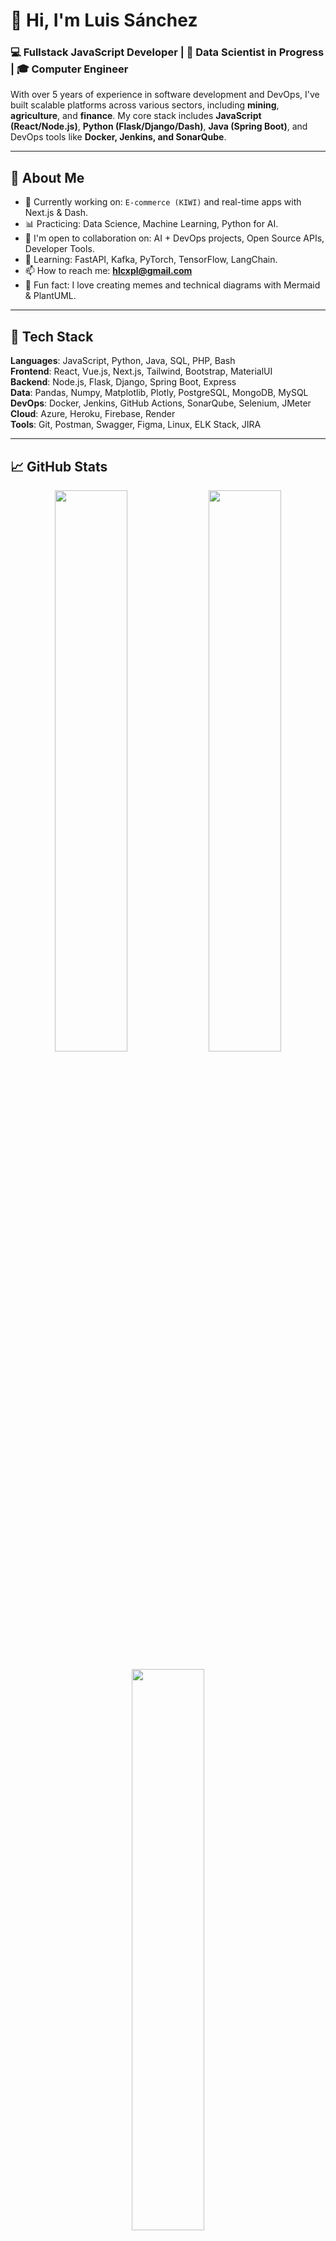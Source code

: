 
# 👋 Hi, I'm Luis Sánchez

### 💻 Fullstack JavaScript Developer | 🧠 Data Scientist in Progress | 🎓 Computer Engineer

With over 5 years of experience in software development and DevOps, I've built scalable platforms across various sectors, including **mining**, **agriculture**, and **finance**. My core stack includes **JavaScript (React/Node.js)**, **Python (Flask/Django/Dash)**, **Java (Spring Boot)**, and DevOps tools like **Docker, Jenkins, and SonarQube**.

---

## 🚀 About Me

- 🔭 Currently working on: `E-commerce (KIWI)` and real-time apps with Next.js & Dash.
- 📊 Practicing: Data Science, Machine Learning, Python for AI.
- 👯 I'm open to collaboration on: AI + DevOps projects, Open Source APIs, Developer Tools.
- 🌱 Learning: FastAPI, Kafka, PyTorch, TensorFlow, LangChain.
- 📫 How to reach me: **hlcxpl@gmail.com**
- 🧠 Fun fact: I love creating memes and technical diagrams with Mermaid & PlantUML.

---

## 🧰 Tech Stack

**Languages**: JavaScript, Python, Java, SQL, PHP, Bash  
**Frontend**: React, Vue.js, Next.js, Tailwind, Bootstrap, MaterialUI  
**Backend**: Node.js, Flask, Django, Spring Boot, Express  
**Data**: Pandas, Numpy, Matplotlib, Plotly, PostgreSQL, MongoDB, MySQL  
**DevOps**: Docker, Jenkins, GitHub Actions, SonarQube, Selenium, JMeter  
**Cloud**: Azure, Heroku, Firebase, Render  
**Tools**: Git, Postman, Swagger, Figma, Linux, ELK Stack, JIRA  

---

## 📈 GitHub Stats

<p align="center">
  <img src="https://github-readme-stats.vercel.app/api?username=hlcxpl&show_icons=true&theme=radical" width="48%"/>
  <img src="https://github-readme-streak-stats.herokuapp.com/?user=hlcxpl&theme=radical" width="48%"/>
</p>
<p align="center">
  <img src="https://github-readme-stats.vercel.app/api/top-langs/?username=hlcxpl&layout=compact&theme=radical" width="48%"/>
</p>

---

## 📂 Featured Projects

- [🔗 DevOps Selenium Pytest GitHub Action](https://github.com/hlcxpl/devops-selenium-pytest) — Multi-browser testing with CI
- [📊 Dash Data App](https://github.com/hlcxpl/dash-data-app) — Python Dash for real-time analytics
- [🧠 NeuroTIP AI Platform](https://github.com/hlcxpl/neurotip) — AI-driven tech business platform (WIP)
- [🛒 KIWI E-commerce](https://shopg-33.netlify.app/) — Serverless e-commerce with modern stack

---

## 📬 Connect with Me

[![LinkedIn](https://img.shields.io/badge/LinkedIn-blue?logo=linkedin&style=for-the-badge)](https://www.linkedin.com/in/luisomarsanchezdiaz/)
[![Twitter](https://img.shields.io/badge/Twitter-%231DA1F2.svg?logo=twitter&style=for-the-badge)](https://twitter.com/hlcxpl)
[![YouTube](https://img.shields.io/badge/YouTube-red?logo=youtube&style=for-the-badge)](https://www.youtube.com/@hlcxpl)
[![Dev.to](https://img.shields.io/badge/Dev.to-black?logo=dev.to&style=for-the-badge)](https://dev.to/hlcxpl)
[![BuyMeACoffee](https://img.shields.io/badge/BuyMeACoffee-yellow?logo=buymeacoffee&style=for-the-badge)](https://www.buymeacoffee.com/hlcxpl)

---

